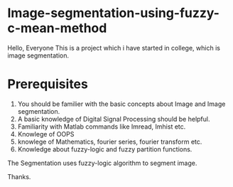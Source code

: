 # Image-segmentation-using-fuzzy-c-mean-method
Hello, Everyone
This is a project which i have started in college, which is image segmentation.

# Prerequisites
1. You should be familier with the basic concepts about Image and Image segmentation.
2. A basic knowledge of Digital Signal Processing should be helpful.
3. Familiarity with Matlab commands like Imread, Imhist etc. 
4. Knowlege of OOPS
5. knowlege of Mathematics, fourier series, fourier transform etc.  
6. Knowledge about fuzzy-logic and fuzzy partition functions. 

The Segmentation uses fuzzy-logic algorithm to segment image.

Thanks.
